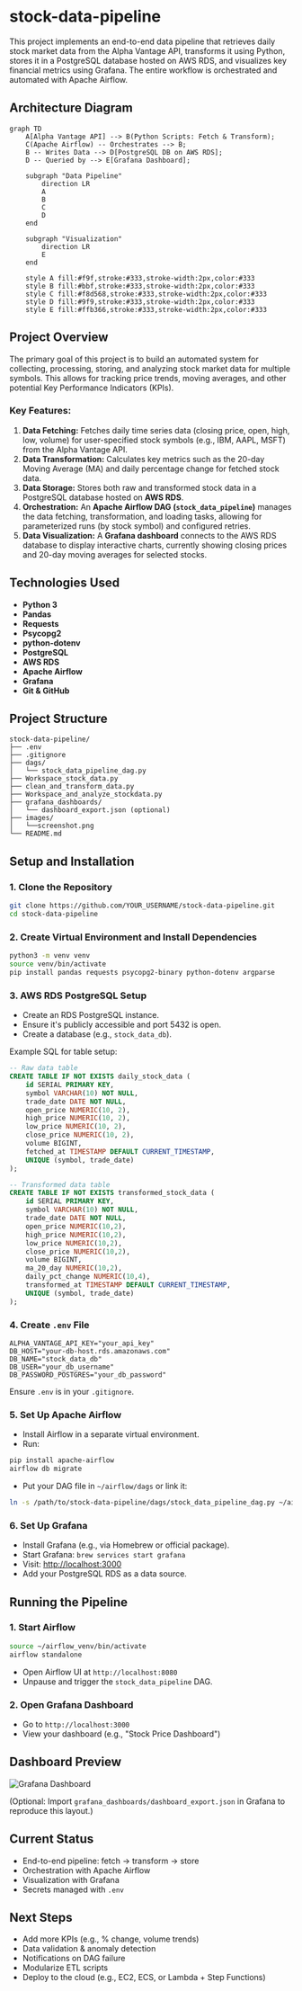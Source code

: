 # stock-data-pipeline

This project implements an end-to-end data pipeline that retrieves daily stock market data from the Alpha Vantage API, transforms it using Python, stores it in a PostgreSQL database hosted on AWS RDS, and visualizes key financial metrics using Grafana. The entire workflow is orchestrated and automated with Apache Airflow.

## Architecture Diagram

```mermaid
graph TD
    A[Alpha Vantage API] --> B(Python Scripts: Fetch & Transform);
    C(Apache Airflow) -- Orchestrates --> B;
    B -- Writes Data --> D[PostgreSQL DB on AWS RDS];
    D -- Queried by --> E[Grafana Dashboard];

    subgraph "Data Pipeline"
        direction LR
        A
        B
        C
        D
    end

    subgraph "Visualization"
        direction LR
        E
    end

    style A fill:#f9f,stroke:#333,stroke-width:2px,color:#333
    style B fill:#bbf,stroke:#333,stroke-width:2px,color:#333
    style C fill:#f8d568,stroke:#333,stroke-width:2px,color:#333
    style D fill:#9f9,stroke:#333,stroke-width:2px,color:#333
    style E fill:#ffb366,stroke:#333,stroke-width:2px,color:#333
```

## Project Overview

The primary goal of this project is to build an automated system for collecting, processing, storing, and analyzing stock market data for multiple symbols. This allows for tracking price trends, moving averages, and other potential Key Performance Indicators (KPIs).

### Key Features:

1. **Data Fetching:** Fetches daily time series data (closing price, open, high, low, volume) for user-specified stock symbols (e.g., IBM, AAPL, MSFT) from the Alpha Vantage API.
2. **Data Transformation:** Calculates key metrics such as the 20-day Moving Average (MA) and daily percentage change for fetched stock data.
3. **Data Storage:** Stores both raw and transformed stock data in a PostgreSQL database hosted on **AWS RDS**.
4. **Orchestration:** An **Apache Airflow DAG (`stock_data_pipeline`)** manages the data fetching, transformation, and loading tasks, allowing for parameterized runs (by stock symbol) and configured retries.
5. **Data Visualization:** A **Grafana dashboard** connects to the AWS RDS database to display interactive charts, currently showing closing prices and 20-day moving averages for selected stocks.

## Technologies Used

- **Python 3**
- **Pandas**
- **Requests**
- **Psycopg2**
- **python-dotenv**
- **PostgreSQL**
- **AWS RDS**
- **Apache Airflow**
- **Grafana**
- **Git & GitHub**

## Project Structure

```
stock-data-pipeline/
├── .env
├── .gitignore
├── dags/
│   └── stock_data_pipeline_dag.py
├── Workspace_stock_data.py
├── clean_and_transform_data.py
├── Workspace_and_analyze_stockdata.py
├── grafana_dashboards/
│   └── dashboard_export.json (optional)
├── images/
│   └──screenshot.png
└── README.md
```

## Setup and Installation

### 1. Clone the Repository

```bash
git clone https://github.com/YOUR_USERNAME/stock-data-pipeline.git
cd stock-data-pipeline
```

### 2. Create Virtual Environment and Install Dependencies

```bash
python3 -m venv venv
source venv/bin/activate
pip install pandas requests psycopg2-binary python-dotenv argparse
```

### 3. AWS RDS PostgreSQL Setup

- Create an RDS PostgreSQL instance.
- Ensure it's publicly accessible and port 5432 is open.
- Create a database (e.g., `stock_data_db`).

Example SQL for table setup:

```sql
-- Raw data table
CREATE TABLE IF NOT EXISTS daily_stock_data (
    id SERIAL PRIMARY KEY,
    symbol VARCHAR(10) NOT NULL,
    trade_date DATE NOT NULL,
    open_price NUMERIC(10, 2),
    high_price NUMERIC(10, 2),
    low_price NUMERIC(10, 2),
    close_price NUMERIC(10, 2),
    volume BIGINT,
    fetched_at TIMESTAMP DEFAULT CURRENT_TIMESTAMP,
    UNIQUE (symbol, trade_date)
);

-- Transformed data table
CREATE TABLE IF NOT EXISTS transformed_stock_data (
    id SERIAL PRIMARY KEY,
    symbol VARCHAR(10) NOT NULL,
    trade_date DATE NOT NULL,
    open_price NUMERIC(10,2),
    high_price NUMERIC(10,2),
    low_price NUMERIC(10,2),
    close_price NUMERIC(10,2),
    volume BIGINT,
    ma_20_day NUMERIC(10,2),
    daily_pct_change NUMERIC(10,4),
    transformed_at TIMESTAMP DEFAULT CURRENT_TIMESTAMP,
    UNIQUE (symbol, trade_date)
);
```

### 4. Create `.env` File

```env
ALPHA_VANTAGE_API_KEY="your_api_key"
DB_HOST="your-db-host.rds.amazonaws.com"
DB_NAME="stock_data_db"
DB_USER="your_db_username"
DB_PASSWORD_POSTGRES="your_db_password"
```

Ensure `.env` is in your `.gitignore`.

### 5. Set Up Apache Airflow

- Install Airflow in a separate virtual environment.
- Run:

```bash
pip install apache-airflow
airflow db migrate
```

- Put your DAG file in `~/airflow/dags` or link it:

```bash
ln -s /path/to/stock-data-pipeline/dags/stock_data_pipeline_dag.py ~/airflow/dags/
```

### 6. Set Up Grafana

- Install Grafana (e.g., via Homebrew or official package).
- Start Grafana: `brew services start grafana`
- Visit: [http://localhost:3000](http://localhost:3000)
- Add your PostgreSQL RDS as a data source.

## Running the Pipeline

### 1. Start Airflow

```bash
source ~/airflow_venv/bin/activate
airflow standalone
```

- Open Airflow UI at `http://localhost:8080`
- Unpause and trigger the `stock_data_pipeline` DAG.

### 2. Open Grafana Dashboard

- Go to `http://localhost:3000`
- View your dashboard (e.g., "Stock Price Dashboard")

## Dashboard Preview

![Grafana Dashboard](images/screenshot.png)

(Optional: Import `grafana_dashboards/dashboard_export.json` in Grafana to reproduce this layout.)

## Current Status

- End-to-end pipeline: fetch → transform → store
- Orchestration with Apache Airflow
- Visualization with Grafana
- Secrets managed with `.env`

## Next Steps

- Add more KPIs (e.g., % change, volume trends)
- Data validation & anomaly detection
- Notifications on DAG failure
- Modularize ETL scripts
- Deploy to the cloud (e.g., EC2, ECS, or Lambda + Step Functions)
